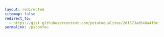 ```yaml
---
layout: redirected
sitemap: false
redirect_to:
  - https://gist.githubusercontent.com/potatoqualitee/20f573ad648a4f0cf6204a446b1fbe77/raw/21f7f150484d6574f0b94c49a50ce42fb31c7f17/psconf.json
permalink: /psconfeu
---
```

